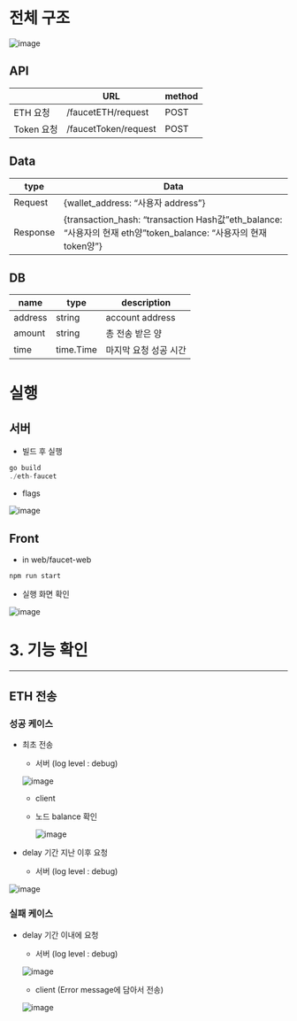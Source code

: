 
# 전체 구조
 
![image](https://github.com/GwangIl-Park/eth-faucet/assets/40749130/d0ddc736-c438-4edb-84d4-299bd6a4c629)

## API

|  | URL | method |
| --- | --- | --- |
| ETH 요청 | /faucetETH/request | POST |
| Token 요청 | /faucetToken/request | POST |

## Data

| type | Data |
| --- | --- |
| Request | {wallet_address: “사용자 address”} |
| Response | {transaction_hash: “transaction Hash값”eth_balance: “사용자의 현재 eth양”token_balance: “사용자의 현재 token양”}|

## DB

| name | type | description |
| --- | --- | --- |
| address | string | account address |
| amount | string | 총 전송 받은 양 |
| time | time.Time | 마지막 요청 성공 시간 |

# 실행

## 서버

- 빌드 후 실행

```jsx
go build
./eth-faucet
```

- flags

![image](https://github.com/GwangIl-Park/eth-faucet/assets/40749130/f8da5155-b008-48ec-9434-0135087b0c5a)


## Front

- in web/faucet-web

```jsx
npm run start
```

- 실행 화면 확인

![image](https://github.com/GwangIl-Park/eth-faucet/assets/40749130/bcc907f3-afd3-4db1-958c-e8ad69f769f4)

# 3. 기능 확인

---

## ETH 전송

### 성공 케이스

- 최초 전송
    - 서버 (log level : debug)

    ![image](https://github.com/GwangIl-Park/eth-faucet/assets/40749130/b3eb4473-f280-49f9-87a5-c46c44cfd779)



    
    - client
    

    
    - 노드 balance 확인
        
        ![image](https://github.com/GwangIl-Park/eth-faucet/assets/40749130/0b90967b-42ca-4531-8f67-eb831b6fd256)

        

- delay 기간 지난 이후 요청
    - 서버 (log level : debug)

![image](https://github.com/GwangIl-Park/eth-faucet/assets/40749130/0ed64a26-3473-4bbb-acda-53fe8eb8eb45)


### 실패 케이스

- delay 기간 이내에 요청
    - 서버 (log level : debug)
    
    ![image](https://github.com/GwangIl-Park/eth-faucet/assets/40749130/d7209d02-2908-4b05-ae7e-aec7871c6ca1)

    
    - client (Error message에 담아서 전송)
    
    ![image](https://github.com/GwangIl-Park/eth-faucet/assets/40749130/ea8a62e7-4a29-4233-ad98-935760ddff3c)
